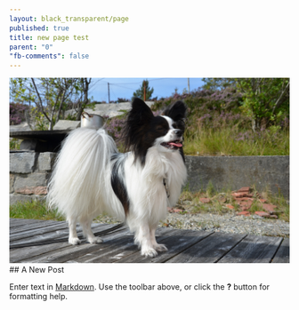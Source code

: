 ```yaml
---
layout: black_transparent/page
published: true
title: new page test
parent: "0"
"fb-comments": false
---
```


![1.jpg](/gallery-images/1.jpg)## A New Post

Enter text in [Markdown](http://daringfireball.net/projects/markdown/). Use the toolbar above, or click the **?** button for formatting help.
